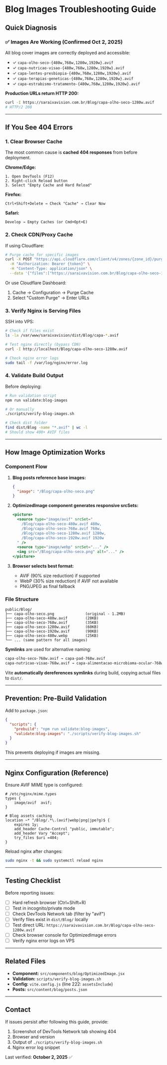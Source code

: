 # Blog Images Troubleshooting Guide

## Quick Diagnosis

### ✅ Images Are Working (Confirmed Oct 2, 2025)

All blog cover images are correctly deployed and accessible:
- ✓ `capa-olho-seco-{480w,768w,1280w,1920w}.avif`
- ✓ `capa-nutricao-visao-{480w,768w,1280w,1920w}.avif`
- ✓ `capa-lentes-presbiopia-{480w,768w,1280w,1920w}.avif`
- ✓ `capa-terapias-geneticas-{480w,768w,1280w,1920w}.avif`
- ✓ `capa-estrabismo-tratamento-{480w,768w,1280w,1920w}.avif`

**Production URLs return HTTP 200:**
```bash
curl -I https://saraivavision.com.br/Blog/capa-olho-seco-1280w.avif
# HTTP/2 200
```

---

## If You See 404 Errors

### 1. Clear Browser Cache

The most common cause is **cached 404 responses** from before deployment.

**Chrome/Edge:**
```
1. Open DevTools (F12)
2. Right-click Reload button
3. Select "Empty Cache and Hard Reload"
```

**Firefox:**
```
Ctrl+Shift+Delete → Check "Cache" → Clear Now
```

**Safari:**
```
Develop → Empty Caches (or Cmd+Opt+E)
```

### 2. Check CDN/Proxy Cache

If using Cloudflare:
```bash
# Purge cache for specific images
curl -X POST "https://api.cloudflare.com/client/v4/zones/{zone_id}/purge_cache" \
  -H "Authorization: Bearer {token}" \
  -H "Content-Type: application/json" \
  --data '{"files":["https://saraivavision.com.br/Blog/capa-olho-seco-1280w.avif"]}'
```

Or use Cloudflare Dashboard:
1. Cache → Configuration → Purge Cache
2. Select "Custom Purge" → Enter URLs

### 3. Verify Nginx is Serving Files

SSH into VPS:
```bash
# Check if files exist
ls -la /var/www/saraivavision/dist/Blog/capa-*.avif

# Test nginx directly (bypass CDN)
curl -I http://localhost/Blog/capa-olho-seco-1280w.avif

# Check nginx error logs
sudo tail -f /var/log/nginx/error.log
```

### 4. Validate Build Output

Before deploying:
```bash
# Run validation script
npm run validate:blog-images

# Or manually
./scripts/verify-blog-images.sh

# Check dist folder
find dist/Blog -name "*.avif" | wc -l
# Should show 400+ AVIF files
```

---

## How Image Optimization Works

### Component Flow

1. **Blog posts reference base images:**
   ```json
   {
     "image": "/Blog/capa-olho-seco.png"
   }
   ```

2. **OptimizedImage component generates responsive srcSets:**
   ```jsx
   <picture>
     <source type="image/avif" srcSet="
       /Blog/capa-olho-seco-480w.avif 480w,
       /Blog/capa-olho-seco-768w.avif 768w,
       /Blog/capa-olho-seco-1280w.avif 1280w,
       /Blog/capa-olho-seco-1920w.avif 1920w
     " />
     <source type="image/webp" srcSet="..." />
     <img src="/Blog/capa-olho-seco.png" alt="..." />
   </picture>
   ```

3. **Browser selects best format:**
   - AVIF (90% size reduction) if supported
   - WebP (30% size reduction) if AVIF not available
   - PNG/JPEG as final fallback

### File Structure

```
public/Blog/
├── capa-olho-seco.png              (original - 1.2MB)
├── capa-olho-seco-480w.avif        (20KB)
├── capa-olho-seco-768w.avif        (35KB)
├── capa-olho-seco-1280w.avif       (60KB)
├── capa-olho-seco-1920w.avif       (90KB)
├── capa-olho-seco-480w.webp        (25KB)
└── ... (same pattern for all images)
```

**Symlinks** are used for alternative naming:
```bash
capa-olho-seco-768w.avif → capa-pad-768w.avif
capa-nutricao-visao-768w.avif → capa-alimentacao-microbioma-ocular-768w.avif
```

Vite **automatically dereferences symlinks** during build, copying actual files to `dist/`.

---

## Prevention: Pre-Build Validation

Add to `package.json`:
```json
{
  "scripts": {
    "prebuild": "npm run validate:blog-images",
    "validate:blog-images": "./scripts/verify-blog-images.sh"
  }
}
```

This prevents deploying if images are missing.

---

## Nginx Configuration (Reference)

Ensure AVIF MIME type is configured:
```nginx
# /etc/nginx/mime.types
types {
    image/avif  avif;
}

# Blog assets caching
location ~* ^/Blog/.*\.(avif|webp|png|jpe?g)$ {
    expires 1y;
    add_header Cache-Control "public, immutable";
    add_header Vary "Accept";
    try_files $uri =404;
}
```

Reload nginx after changes:
```bash
sudo nginx -t && sudo systemctl reload nginx
```

---

## Testing Checklist

Before reporting issues:

- [ ] Hard refresh browser (Ctrl+Shift+R)
- [ ] Test in incognito/private mode
- [ ] Check DevTools Network tab (filter by "avif")
- [ ] Verify files exist in `dist/Blog/` locally
- [ ] Test direct URL: `https://saraivavision.com.br/Blog/capa-olho-seco-1280w.avif`
- [ ] Check browser console for OptimizedImage errors
- [ ] Verify nginx error logs on VPS

---

## Related Files

- **Component:** `src/components/blog/OptimizedImage.jsx`
- **Validation:** `scripts/verify-blog-images.sh`
- **Config:** `vite.config.js` (line 222: `assetsInclude`)
- **Posts:** `src/content/blog/posts.json`

---

## Contact

If issues persist after following this guide, provide:
1. Screenshot of DevTools Network tab showing 404
2. Browser and version
3. Output of `./scripts/verify-blog-images.sh`
4. Nginx error log snippet

Last verified: **October 2, 2025** ✅
